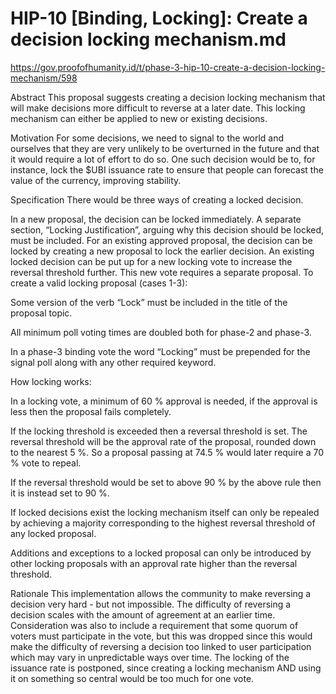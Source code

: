 # HIP-10 [Binding, Locking]: Create a decision locking mechanism.md
https://gov.proofofhumanity.id/t/phase-3-hip-10-create-a-decision-locking-mechanism/598

Abstract
This proposal suggests creating a decision locking mechanism that will make decisions more difficult to reverse at a later date. This locking mechanism can either be applied to new or existing decisions.

Motivation
For some decisions, we need to signal to the world and ourselves that they are very unlikely to be overturned in the future and that it would require a lot of effort to do so. One such decision would be to, for instance, lock the $UBI issuance rate to ensure that people can forecast the value of the currency, improving stability.

Specification
There would be three ways of creating a locked decision.

In a new proposal, the decision can be locked immediately. A separate section, “Locking Justification”, arguing why this decision should be locked, must be included.
For an existing approved proposal, the decision can be locked by creating a new proposal to lock the earlier decision.
An existing locked decision can be put up for a new locking vote to increase the reversal threshold further. This new vote requires a separate proposal.
To create a valid locking proposal (cases 1-3):

Some version of the verb “Lock” must be included in the title of the proposal topic.

All minimum poll voting times are doubled both for phase-2 and phase-3.

In a phase-3 binding vote the word “Locking” must be prepended for the signal poll along with any other required keyword.

How locking works:

In a locking vote, a minimum of 60 % approval is needed, if the approval is less then the proposal fails completely.

If the locking threshold is exceeded then a reversal threshold is set. The reversal threshold will be the approval rate of the proposal, rounded down to the nearest 5 %. So a proposal passing at 74.5 % would later require a 70 % vote to repeal.

If the reversal threshold would be set to above 90 % by the above rule then it is instead set to 90 %.

If locked decisions exist the locking mechanism itself can only be repealed by achieving a majority corresponding to the highest reversal threshold of any locked proposal.

Additions and exceptions to a locked proposal can only be introduced by other locking proposals with an approval rate higher than the reversal threshold.

Rationale
This implementation allows the community to make reversing a decision very hard - but not impossible. The difficulty of reversing a decision scales with the amount of agreement at an earlier time. Consideration was also to include a requirement that some quorum of voters must participate in the vote, but this was dropped since this would make the difficulty of reversing a decision too linked to user participation which may vary in unpredictable ways over time. The locking of the issuance rate is postponed, since creating a locking mechanism AND using it on something so central would be too much for one vote.
